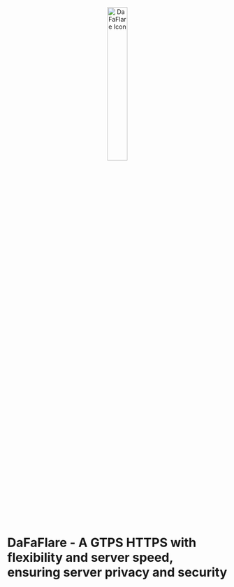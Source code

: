 <div id="top"</div>
<div align="center" ><img width="30%" alt="DaFaFlare Icon" src="https://i.ibb.co.com/VJTL6Zz/favicon.png"></div>

# DaFaFlare - A GTPS HTTPS with flexibility and server speed, ensuring server privacy and security
